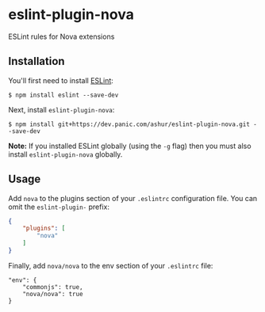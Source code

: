 # eslint-plugin-nova

ESLint rules for Nova extensions

## Installation

You'll first need to install [ESLint](http://eslint.org):

```
$ npm install eslint --save-dev
```

Next, install `eslint-plugin-nova`:

```
$ npm install git+https://dev.panic.com/ashur/eslint-plugin-nova.git --save-dev
```

**Note:** If you installed ESLint globally (using the `-g` flag) then you must also install `eslint-plugin-nova` globally.

## Usage

Add `nova` to the plugins section of your `.eslintrc` configuration file. You can omit the `eslint-plugin-` prefix:

```json
{
    "plugins": [
        "nova"
    ]
}
```

Finally, add `nova/nova` to the env section of your `.eslintrc` file:

```
"env": {
    "commonjs": true,
    "nova/nova": true
}
```
